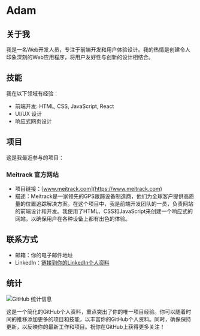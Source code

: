 # Adam




## 关于我
我是一名Web开发人员，专注于前端开发和用户体验设计。我的热情是创建令人印象深刻的Web应用程序，将用户友好性与创新的设计相结合。

## 技能
我在以下领域有经验：

- 前端开发: HTML, CSS, JavaScript, React
- UI/UX 设计
- 响应式网页设计

## 项目
这是我最近参与的项目：

### Meitrack 官方网站
- 项目链接：[www.meitrack.com](https://www.meitrack.com)
- 描述：Meitrack是一家领先的GPS跟踪设备制造商，他们为全球客户提供高质量的位置追踪解决方案。在这个项目中，我是前端开发团队的一员，负责网站的前端设计和开发。我使用了HTML、CSS和JavaScript来创建一个响应式的网站，以确保用户在各种设备上都有出色的体验。

## 联系方式
- 邮箱：你的电子邮件地址
- LinkedIn：[链接到你的LinkedIn个人资料](LinkedIn链接)

## 统计
![GitHub 统计信息](链接到GitHub统计信息的图片)

这是一个简化的GitHub个人资料，重点突出了你的唯一项目经验。你可以随着时间的推移添加更多的项目和技能，以丰富你的GitHub个人资料。同时，确保保持更新，以反映你的最新工作和项目。祝你在GitHub上获得更多关注！
